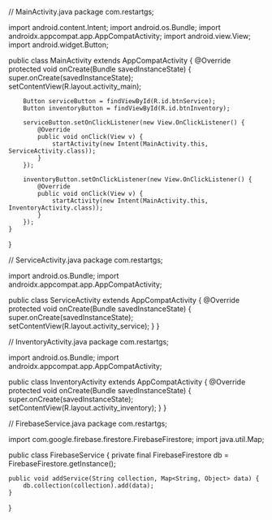 // MainActivity.java
package com.restartgs;

import android.content.Intent;
import android.os.Bundle;
import androidx.appcompat.app.AppCompatActivity;
import android.view.View;
import android.widget.Button;

public class MainActivity extends AppCompatActivity {
    @Override
    protected void onCreate(Bundle savedInstanceState) {
        super.onCreate(savedInstanceState);
        setContentView(R.layout.activity_main);
        
        Button serviceButton = findViewById(R.id.btnService);
        Button inventoryButton = findViewById(R.id.btnInventory);

        serviceButton.setOnClickListener(new View.OnClickListener() {
            @Override
            public void onClick(View v) {
                startActivity(new Intent(MainActivity.this, ServiceActivity.class));
            }
        });

        inventoryButton.setOnClickListener(new View.OnClickListener() {
            @Override
            public void onClick(View v) {
                startActivity(new Intent(MainActivity.this, InventoryActivity.class));
            }
        });
    }
}

// ServiceActivity.java
package com.restartgs;

import android.os.Bundle;
import androidx.appcompat.app.AppCompatActivity;

public class ServiceActivity extends AppCompatActivity {
    @Override
    protected void onCreate(Bundle savedInstanceState) {
        super.onCreate(savedInstanceState);
        setContentView(R.layout.activity_service);
    }
}

// InventoryActivity.java
package com.restartgs;

import android.os.Bundle;
import androidx.appcompat.app.AppCompatActivity;

public class InventoryActivity extends AppCompatActivity {
    @Override
    protected void onCreate(Bundle savedInstanceState) {
        super.onCreate(savedInstanceState);
        setContentView(R.layout.activity_inventory);
    }
}

// FirebaseService.java
package com.restartgs;

import com.google.firebase.firestore.FirebaseFirestore;
import java.util.Map;

public class FirebaseService {
    private final FirebaseFirestore db = FirebaseFirestore.getInstance();

    public void addService(String collection, Map<String, Object> data) {
        db.collection(collection).add(data);
    }
}
